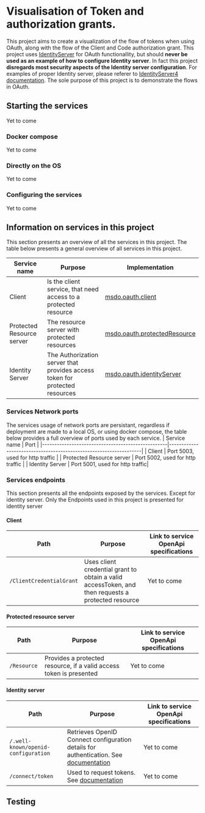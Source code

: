 # Visualisation of Token and authorization  grants.
This project aims to create a visualization of the flow of tokens when using OAuth, along with the flow
of the Client and Code authorization grant. This project uses [IdentityServer](https://duendesoftware.com/products/identityserver) for OAuth functionallity, but should  **never be used as an example of how to configure Identity server**.
In fact this project **disregards most security aspects of the Identity server configuration**. For examples of proper Identity server, please referer
to [IdentityServer4 documentation](https://docs.duendesoftware.com/identityserver/v7). The sole purpose of this project is to demonstrate the flows
in OAuth.

## Starting the services
Yet to come
### Docker compose
Yet to come
### Directly on the OS
Yet to come
### Configuring the services
Yet to come
## Information on services in this project
This section presents an overview of all the services in this project. The table below presents a general overview of all services in this project.

| Service name                                      | Purpose                                                           |Implementation                                                           |
|---------------------------------------------------|-------------------------------------------------------------------|-------------------------------------------------------------------|
| Client | Is the client service, that need access to a protected resource | [msdo.oauth.client](./msdo.oauth.client) |
| Protected Resource server | The resource server with protected resources | [msdo.oauth.protectedResource](./msdo.oauth.protectedResource) |
| Identity Server | The Authorization server that provides access token for protected resources | [msdo.oauth.identityServer](./msdo.oauth.identityServer) |

### Services Network ports
The services usage of network ports are persistant, regardless if deployment are made to a local OS, or using docker compose,
the table below provides a full overview of ports used by each service.
| Service name                                      | Port                                                           |
|---------------------------------------------------|-------------------------------------------------------------------|
| Client | Port 5003, used for http traffic  |
| Protected Resource server | Port 5002, used for http traffic |
| Identity Server | Port 5001, used for http traffic|

### Services endpoints
This section presents all the endpoints exposed by the services. Except for identity server. Only
the Endpoints used in this project is presented for identity server

#### Client
| Path                                      | Purpose                                                           | Link to service OpenApi specifications |
|---------------------------------------------------|-------------------------------------------------------------------|-------------------------------------------------------------------|
| ```/ClientCredentialGrant``` | Uses client credential grant to obtain a valid accessToken, and then requests a protected resource | Yet to come|

#### Protected resource server
| Path                                      | Purpose                                                           | Link to service OpenApi specifications |
|---------------------------------------------------|-------------------------------------------------------------------|-------------------------------------------------------------------|
| ```/Resource ```| Provides a protected resource, if a valid access token is presented | Yet to come|

#### Identity server
| Path                                      | Purpose                                                           | Link to service OpenApi specifications |
|---------------------------------------------------|-------------------------------------------------------------------|-------------------------------------------------------------------|
| ```/.well-known/openid-configuration``` |  Retrieves OpenID Connect configuration details for authentication. See [documentation](https://identityserver4.readthedocs.io/en/latest/endpoints/discovery.html) | Yet to come|
| ```/connect/token``` |  Used to request tokens. See [documentation](https://identityserver4.readthedocs.io/en/latest/endpoints/token.html)  | Yet to come|

## Testing